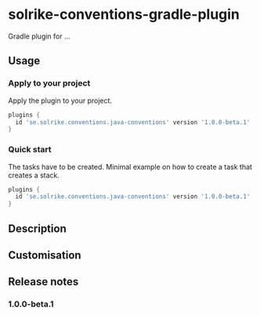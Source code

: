 # solrike-conventions-gradle-plugin
Gradle plugin for ...

## Usage

### Apply to your project

Apply the plugin to your project.

```groovy
plugins {
  id 'se.solrike.conventions.java-conventions' version '1.0.0-beta.1'
}
```


### Quick start
The tasks have to be created. Minimal example on how to create a task that creates a stack.

```groovy
plugins {
  id 'se.solrike.conventions.java-conventions' version '1.0.0-beta.1'
}
```


## Description


## Customisation

## Release notes



### 1.0.0-beta.1

